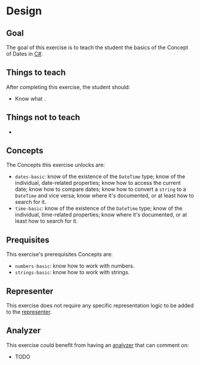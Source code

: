 # Design

## Goal

The goal of this exercise is to teach the student the basics of the Concept of Dates in [C#][docs.microsoft.com-datetime].

## Things to teach

After completing this exercise, the student should:

- Know what .

## Things not to teach

-

## Concepts

The Concepts this exercise unlocks are:

- `dates-basic`: know of the existence of the `DateTime` type; know of the individual, date-related properties; know how to access the current date; know how to compare dates; know how to convert a `string` to a `DateTime` and vice versa; know where it's documented, or at least how to search for it.
- `time-basic`: know of the existence of the `DateTime` type; know of the individual, time-related properties; know where it's documented, or at least how to search for it.

## Prequisites

This exercise's prerequisites Concepts are:

- `numbers-basic`: know how to work with numbers.
- `strings-basic`: know how to work with strings.

## Representer

This exercise does not require any specific representation logic to be added to the [representer][representer].

## Analyzer

This exercise could benefit from having an [analyzer][analyzer] that can comment on:

- TODO

[analyzer]: https://github.com/exercism/csharp-analyzer
[representer]: https://github.com/exercism/csharp-representer
[docs.microsoft.com-datetime]: https://docs.microsoft.com/en-us/dotnet/api/system.datetime?view=netcore-3.1
